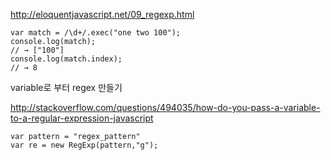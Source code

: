 http://eloquentjavascript.net/09_regexp.html

    var match = /\d+/.exec("one two 100");
    console.log(match);
    // → ["100"]
    console.log(match.index);
    // → 8


variable로 부터 regex 만들기


http://stackoverflow.com/questions/494035/how-do-you-pass-a-variable-to-a-regular-expression-javascript

    var pattern = "regex_pattern"
    var re = new RegExp(pattern,"g");